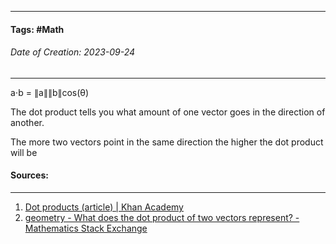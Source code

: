 __________________________________________________________________________
#### **Tags:** #Math 
###### *Date of Creation: 2023-09-24*
__________________________________________________________________________

a⋅b = ∥a∥∥b∥cos(θ)

The dot product tells you what amount of one vector goes in the direction of another.

The more two vectors point in the same direction the higher the dot product will be
#### Sources:
__________________________________________________________________________
1. [Dot products (article) | Khan Academy](https://www.khanacademy.org/math/multivariable-calculus/thinking-about-multivariable-function/x786f2022:vectors-and-matrices/a/dot-products-mvc)
2. [geometry - What does the dot product of two vectors represent? - Mathematics Stack Exchange](https://math.stackexchange.com/questions/805954/what-does-the-dot-product-of-two-vectors-represent)
